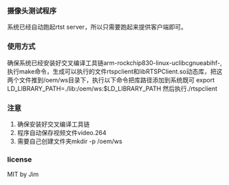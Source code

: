 ### 摄像头测试程序
系统已经自动跑起rtst server，所以只需要跑起来提供客户端即可。

### 使用方式
确保系统已经安装好交叉编译工具链arm-rockchip830-linux-uclibcgnueabihf-,
执行make命令，生成可以执行的文件rtspclient和libRTSPClient.so动态库，把这
两个文件推到/oem/ws目录下，执行以下命令把库路径添加到系统既可
export LD_LIBRARY_PATH=./lib:/oem/ws:$LD_LIBRARY_PATH
然后执行./rtspclient

### 注意
1. 确保安装好交叉编译工具链
2. 程序自动保存视频文件video.264
3. 需要自己创建文件夹mkdir -p /oem/ws
### license
MIT by Jim
